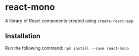 # react-mono
A library of React components created using `create-react-app`.

## Installation
Run the following command:
`npm install --save react-mono`